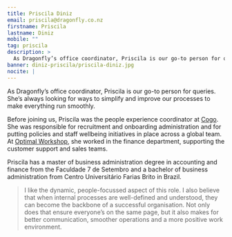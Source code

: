 ```yaml
---
title: Priscila Diniz
email: priscila@dragonfly.co.nz
firstname: Priscila
lastname: Diniz
mobile: ""
tag: priscila
description: >
  As Dragonfly’s office coordinator, Priscila is our go-to person for queries. She’s always looking for ways to simplify and improve our processes to make everything run smoothly.
banner: diniz-priscila/priscila-diniz.jpg
nocite: |
---
```


As Dragonfly’s office coordinator, Priscila is our go-to person for queries. She’s always looking for ways to simplify and improve our processes to make everything run smoothly.

<!--more-->

Before joining us, Priscila was the people experience coordinator at [Cogo](https://www.cogo.co). She was responsible for recruitment and onboarding administration and for putting policies and staff wellbeing initiatives in place across a global team. At [Optimal Workshop](https://www.optimalworkshop.com/), she worked in the finance department, supporting the customer support and sales teams. 

Priscila has a master of business administration degree in accounting and finance from the Faculdade 7 de Setembro and a bachelor of business administration from Centro Universitário Farias Brito in Brazil.

>I like the dynamic, people-focussed aspect of this role. I also believe that when internal processes are well-defined and understood, they can become the backbone of a successful organisation. Not only does that ensure everyone’s on the same page, but it also makes for better communication, smoother operations and a more positive work environment. 
